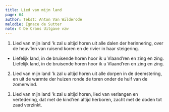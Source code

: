 ```yaml
---
title: Lied van mijn land
page: 64
author: Tekst: Anton Van Wilderode
melodie: Ignace de Sutter
note: © De Crans Uitgave vzw
---
```


1. Lied van mijn land 'k zal u altijd horen
uit alle dalen der herinnering,
over de heuv’len van ruisend koren
en de rivier in haar steigering.

   
- Liefelijk land, in de bruisende horen
hoor ik u Vlaand’ren en zing en zing.
Liefelijk land, in de bruisende horen
hoor ik u Vlaand’ren en zing en zing.


2. Lied van mijn land 'k zal u altijd horen
uit alle dorpen in de deemstering,
en uit de warmte der huizen ronde de toren
onder de huif van de zomerwind.


3. Lied van mijn land 'k zal u altijd horen,
lied van verlangen en vertedering,
dat met de kind’ren altijd herboren,
zacht met de doden tot zaad verzinkt.